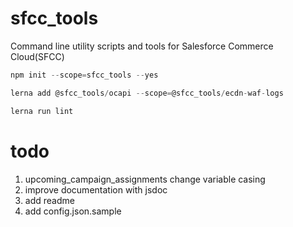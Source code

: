 # sfcc_tools
Command line utility scripts and tools for Salesforce Commerce Cloud(SFCC)

```js
npm init --scope=sfcc_tools --yes

lerna add @sfcc_tools/ocapi --scope=@sfcc_tools/ecdn-waf-logs

lerna run lint
```


# todo

1. upcoming_campaign_assignments change variable casing
2. improve documentation with jsdoc
3. add readme
4. add config.json.sample
